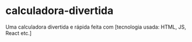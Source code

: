 # calculadora-divertida
Uma calculadora divertida e rápida feita com [tecnologia usada: HTML, JS, React etc.]
